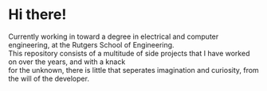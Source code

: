 # Hi there! <br>
Currently working in toward a degree in electrical and computer engineering, at the Rutgers School of Engineering. <br>
This repository consists of a multitude of side projects that I have worked on over the years, and with a knack <br>
for the unknown, there is little that seperates imagination and curiosity, from the will of the developer.

<!---
QadisChaudhry/QadisChaudhry is a ✨ special ✨ repository because its `README.md` (this file) appears on your GitHub profile.
You can click the Preview link to take a look at your changes.
--->
